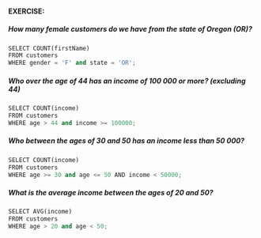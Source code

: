 #### EXERCISE:
##### How many female customers do we have from the state of Oregon (OR)?

```python
SELECT COUNT(firstName)
FROM customers
WHERE gender = 'F' and state = 'OR';
```

##### Who over the age of 44 has an income of 100 000 or more? (excluding 44)

```python
SELECT COUNT(income)
FROM customers
WHERE age > 44 and income >= 100000;
```

##### Who between the ages of 30 and 50 has an income less than 50 000?


```python
SELECT COUNT(income)
FROM customers
WHERE age >= 30 and age <= 50 AND income < 50000;
```

##### What is the average income between the ages of 20 and 50? 

```python
SELECT AVG(income)
FROM customers
WHERE age > 20 and age < 50;
```